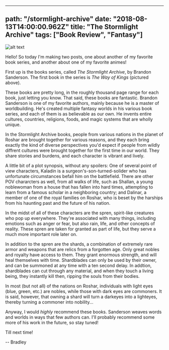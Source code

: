 ---
path: "/stormlight-archive"
date: "2018-08-13T14:00:00.962Z"
title: "The Stormlight Archive"
tags: ["Book Review", "Fantasy"]
------

![alt text](https://s3.amazonaws.com/a-nerds-word/TheWayOfKings.png "The Way of Kings")

Hello! So today I'm making two posts, one about another of my favorite book series, and another about one of my favorite animes!

First up is the books series, called *The Stormlight Archive*, by Brandon Sanderson. The first book in the series is *The Way of Kings* (pictured above).

These books are pretty long, in the roughly thousand page range for each book, just letting you know. That said, these books are fantastic. Brandon Sanderson is one of my favorite authors, mainly because he is a master of worldbuilding. He's created multiple fantasy worlds in his various book series, and each of them is as believable as our own. He invents entire cultures, countries, religions, foods, and magic systems that are wholly unique. 

In the Stormlight Archive books, people from various nations in the planet of Roshar are brought together for various reasons, and they each bring exactly the kind of diverse perspectives you'd expect if people from wildly diffrent cultures were brought together for the first time in our world. They share stories and burdens, and each character is vibrant and lively. 

A little bit of a plot synopsis, without any spoilers: One of several point of view characters, Kaladin is a surgeon's-son-turned-solider who has unfortunate circumstances befall him on the battlefield. There are other POV chararcters as well, from all walks of life, such as Shallan, a young noblewoman from a house that has fallen into hard times, attempting to learn from a famous scholar in a neighboring country; and Dalinar, a member of one of the royal families on Roshar, who is beset by the harships from his haunting past and the future of his nation.

In the midst of all of these characters are the spren, spirit-like creatures who pop up everywhere. They're associated with many things, including emotions such as anger or fear, but also rain, life, and other concepts of reality. These spren are taken for granted as part of life, but they serve a much more important role later on.

In addition to the spren are the shards, a combination of extremely rare armor and weapons that are relics from a forgotten age. Only great nobles and royalty have access to them. They grant enormous strength, and will heal themselves with time. Shardblades can only be used by their owner, and can be summoned at any time with a ten second delay. In addtion, shardblades can cut through any material, and when they touch a living being, they instantly kill then, ripping the souls from their bodies. 

In most (but not all) of the nations on Roshar, individuals with light eyes (blue, green, etc.) are nobles, while those with dark eyes are commoners. It is said, however, that owning a shard will turn a darkeyes into a lighteyes, thereby turning a commoner into nobility...

Anyway, I would *highly* recommend these books. Sanderson weaves words and worlds in ways that few authors can. I'll probably recommend some more of his work in the future, so stay tuned!

Till next time!

-- Bradley